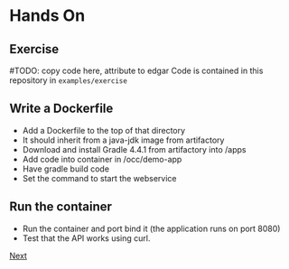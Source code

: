 # Hands On
## Exercise

#TODO: copy code here, attribute to edgar
Code is contained in this repository in `examples/exercise`

## Write a Dockerfile
* Add a Dockerfile to the top of that directory 
* It should inherit from a java-jdk image from artifactory 
* Download and install Gradle 4.4.1 from artifactory into /apps
* Add code into container in /occ/demo-app
* Have gradle build code 
* Set the command to start the webservice 

## Run the container 
* Run the container and port bind it (the application runs on port 8080)
* Test that the API works using curl. 


[Next](../advanced/compose.md)
